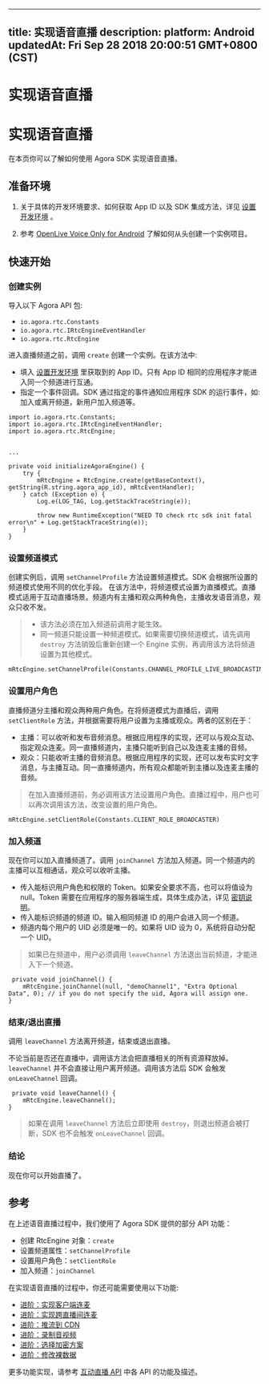 
---
title: 实现语音直播
description: 
platform: Android
updatedAt: Fri Sep 28 2018 20:00:51 GMT+0800 (CST)
---
# 实现语音直播
# 实现语音直播

在本页你可以了解如何使用 Agora SDK 实现语音直播。

## 准备环境

1.  关于具体的开发环境要求、如何获取 App ID 以及 SDK 集成方法，详见 [设置开发环境](../../cn/Quickstart%20Guide/android_video.md) 。

2.  参考 [OpenLive Voice Only for Android](https://github.com/AgoraIO/OpenLive-Voice-Only-Android) 了解如何从头创建一个实例项目。


## 快速开始

### 创建实例

导入以下 Agora API 包:

-   `io.agora.rtc.Constants`
-   `io.agora.rtc.IRtcEngineEventHandler`
-   `io.agora.rtc.RtcEngine`


进入直播频道之前，调用 `create` 创建一个实例。在该方法中:

-   填入 [设置开发环境](../../cn/Quickstart%20Guide/android_video.md) 里获取到的 App ID。只有 App ID 相同的应用程序才能进入同一个频道进行互通。
-   指定一个事件回调。SDK 通过指定的事件通知应用程序 SDK 的运行事件，如: 加入或离开频道，新用户加入频道等。


```
import io.agora.rtc.Constants;
import io.agora.rtc.IRtcEngineEventHandler;
import io.agora.rtc.RtcEngine;


...

private void initializeAgoraEngine() {
    try {
        mRtcEngine = RtcEngine.create(getBaseContext(), getString(R.string.agora_app_id), mRtcEventHandler);
    } catch (Exception e) {
        Log.e(LOG_TAG, Log.getStackTraceString(e));

        throw new RuntimeException("NEED TO check rtc sdk init fatal error\n" + Log.getStackTraceString(e));
    }
}
```

### 设置频道模式

创建实例后，调用 `setChannelProfile` 方法设置频道模式。SDK 会根据所设置的频道模式使用不同的优化手段。 
在该方法中，将频道模式设置为直播模式。直播模式适用于互动直播场景。频道内有主播和观众两种角色，主播收发语音消息，观众只收不发。

> - 该方法必须在加入频道前调用才能生效。
> - 同一频道只能设置一种频道模式。如果需要切换频道模式，请先调用 `destroy` 方法销毁后重新创建一个 Engine 实例，再调用该方法将频道设置为其他模式。


```
mRtcEngine.setChannelProfile(Constants.CHANNEL_PROFILE_LIVE_BROADCASTING);
```

### 设置用户角色

直播频道分主播和观众两种用户角色。在将频道模式为直播后，调用 `setClientRole` 方法，并根据需要将用户设置为主播或观众。两者的区别在于：

-   主播：可以收听和发布音频消息。根据应用程序的实现，还可以与观众互动、指定观众连麦。同一直播频道内，主播只能听到自己以及连麦主播的音频。
-   观众：只能收听主播的音频消息。根据应用程序的实现，还可以发布实时文字消息，与主播互动。同一直播频道内，所有观众都能听到主播以及连麦主播的音频。

> 在加入直播频道前，务必调用该方法设置用户角色。直播过程中，用户也可以再次调用该方法，改变设置的用户角色。

```
mRtcEngine.setClientRole(Constants.CLIENT_ROLE_BROADCASTER)
```

### 加入频道

现在你可以加入直播频道了。调用 `joinChannel` 方法加入频道。同一个频道内的主播可以互相通话，观众可以收听主播。

-   传入能标识用户角色和权限的 Token。如果安全要求不高，也可以将值设为 null。Token 需要在应用程序的服务器端生成，具体生成办法，详见 [密钥说明](../../cn/Agora%20Platform/token.md)。
-   传入能标识频道的频道 ID。输入相同频道 ID 的用户会进入同一个频道。
-   频道内每个用户的 UID 必须是唯一的。如果将 UID 设为 0，系统将自动分配一个 UID。

> 如果已在频道中，用户必须调用 `leaveChannel` 方法退出当前频道，才能进入下一个频道。

```
 private void joinChannel() {
    mRtcEngine.joinChannel(null, "demoChannel1", "Extra Optional Data", 0); // if you do not specify the uid, Agora will assign one.
}
```

### 结束/退出直播

调用 `leaveChannel` 方法离开频道，结束或退出直播。

不论当前是否还在直播中，调用该方法会把直播相关的所有资源释放掉。`leaveChannel` 并不会直接让用户离开频道。调用该方法后 SDK 会触发 `onLeaveChannel` 回调。

```
 private void leaveChannel() {
    mRtcEngine.leaveChannel();
}
```

> 如果在调用 `leaveChannel` 方法后立即使用 `destroy`，则退出频道会被打断，SDK 也不会触发 `onLeaveChannel` 回调。

### 结论

现在你可以开始直播了。

## 参考

在上述语音直播过程中，我们使用了 Agora SDK 提供的部分 API 功能：

-   创建 RtcEngine 对象：`create`
-   设置频道属性：`setChannelProfile`
-   设置用户角色：`setClientRole`
-   加入频道：`joinChannel`


在实现语音直播的过程中，你还可能需要使用以下功能:

-   [进阶：实现客户端连麦](../../cn/Quickstart%20Guide/hostin_android.md)
-   [进阶：实现跨直播间连麦](../../cn/Quickstart%20Guide/hostin_crosschannel_android.md)
-   [进阶：推流到 CDN](../../cn/Quickstart%20Guide/push_stream_android.md)
-   [进阶：录制音视频](../../cn/Quickstart%20Guide/recording_voice_video.md)
-   [进阶：选择加密方案](../../cn/Quickstart%20Guide/encryption_android_agora.md)
-   [进阶：修改裸数据](../../cn/Quickstart%20Guide/rawdata_android.md)

更多功能实现，请参考 [互动直播 API](https://docs.agora.io/cn/Interactive%20Broadcast/API%20Reference/java/index.html) 中各 API 的功能及描述。

